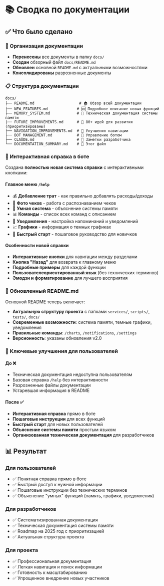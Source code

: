 # 📚 Сводка по документации

## ✅ Что было сделано

### 📁 Организация документации
- **Перенесены** все документы в папку `docs/`
- **Создан** обзорный файл `docs/README.md`
- **Обновлен** основной `README.md` с актуальными возможностями
- **Консолидированы** разрозненные документы

### 📋 Структура документации

```
docs/
├── README.md                    # 🏠 Обзор всей документации
├── NEW_FEATURES.md             # 🆕 Подробное описание новых функций
├── MEMORY_SYSTEM.md            # 🧠 Техническая документация системы памяти
├── FUTURE_IMPROVEMENTS.md      # 🚀 80+ идей для развития (приоритизированы)
├── NAVIGATION_IMPROVEMENTS.md  # 🧭 Улучшения навигации
├── BOT_MANAGEMENT.md           # 🔧 Управление ботом
├── CLAUDE.md                   # 💭 Заметки разработчика
└── DOCUMENTATION_SUMMARY.md    # 📝 Этот файл
```

### 🤖 Интерактивная справка в боте

Создана **полностью новая система справки** с интерактивными кнопками:

#### Главное меню `/help`
- 💰 **Добавление трат** - как правильно добавлять расходы/доходы
- 📸 **Фото чеков** - работа с распознаванием чеков
- 🧠 **Умная система** - объяснение системы памяти
- 📊 **Команды** - список всех команд с описанием
- 🔔 **Уведомления** - настройка напоминаний и уведомлений
- 📈 **Графики** - информация о темных графиках
- 🎯 **Быстрый старт** - пошаговое руководство для новичков

#### Особенности новой справки
- **Интерактивные кнопки** для навигации между разделами
- **Кнопка "Назад"** для возврата к главному меню
- **Подробные примеры** для каждой функции
- **Пользователеориентированный язык** (без технических терминов)
- **Эмодзи и форматирование** для лучшего восприятия

### 📖 Обновленный README.md

Основной README теперь включает:
- **Актуальную структуру проекта** с папками `services/`, `scripts/`, `tests/`, `docs/`
- **Современные возможности**: система памяти, темные графики, уведомления
- **Правильные команды**: `/charts`, `/notifications`, `/settings`
- **Версионность**: указаны обновления v2.0

### 🎯 Ключевые улучшения для пользователей

#### До ❌
- Техническая документация недоступна пользователям
- Базовая справка `/help` без интерактивности
- Разрозненные файлы документации
- Устаревшая информация в README

#### После ✅ 
- **Интерактивная справка** прямо в боте
- **Пошаговые инструкции** для всех функций
- **Быстрый старт** для новых пользователей
- **Объяснение системы памяти** простым языком
- **Организованная техническая документация** для разработчиков

## 📊 Результат

### Для пользователей
- ✅ Понятная справка прямо в боте
- ✅ Быстрый доступ к нужной информации
- ✅ Пошаговые инструкции без технических терминов
- ✅ Объяснение "умных" функций (память, графики, уведомления)

### Для разработчиков  
- ✅ Систематизированная документация
- ✅ Техническая документация системы памяти
- ✅ Roadmap на 2025 год с приоритизацией
- ✅ Актуальная структура проекта

### Для проекта
- ✅ Профессиональная документация
- ✅ Легкая навигация и поиск информации
- ✅ Готовность к масштабированию
- ✅ Упрощенное внедрение новых участников